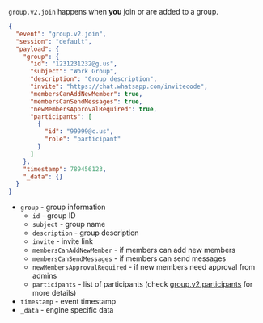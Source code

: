 `group.v2.join` happens when **you** join or are added to a group.

```json { title="group.v2.join" }
{
  "event": "group.v2.join",
  "session": "default",
  "payload": {
    "group": {
      "id": "1231231232@g.us",
      "subject": "Work Group",
      "description": "Group description",
      "invite": "https://chat.whatsapp.com/invitecode",
      "membersCanAddNewMember": true,
      "membersCanSendMessages": true,
      "newMembersApprovalRequired": true,
      "participants": [
        {
          "id": "99999@c.us",
          "role": "participant"
        }
      ]
    },
    "timestamp": 789456123,
    "_data": {}
  }
}
```

- `group` - group information
  - `id` - group ID
  - `subject` - group name
  - `description` - group description
  - `invite` - invite link
  - `membersCanAddNewMember` - if members can add new members
  - `membersCanSendMessages` - if members can send messages
  - `newMembersApprovalRequired` - if new members need approval from admins
  - `participants` - list of participants (check [group.v2.participants](#groupv2participants) for more details)
- `timestamp` - event timestamp
- `_data` - engine specific data
